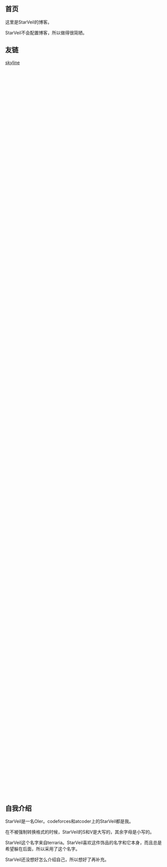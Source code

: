 ## 首页

这里是StarVeil的博客。

StarVeil不会配置博客，所以做得很简陋。


## 友链

[skyline](https://www.cnblogs.com/skylineidolon)

<br><br><br><br><br><br><br><br><br><br><br><br><br><br><br><br><br><br><br><br><br><br><br><br><br><br><br><br><br><br><br><br><br><br><br><br><br><br><br><br><br><br><br><br><br><br><br><br><br><br><br><br><br><br><br><br><br><br><br><br><br><br><br><br><br><br><br><br><br><br><br><br><br><br><br><br><br><br><br><br><br><br><br><br><br><br><br><br><br><br><br><br><br><br><br><br><br><br><br><br><br><br><br><br><br><br><br><br><br><br><br><br><br><br><br><br><br><br><br><br><br><br><br><br><br><br><br><br><br><br><br><br><br><br><br><br>


## 自我介绍

StarVeil是一名OIer。codeforces和atcoder上的StarVeil都是我。

在不被强制转换格式的时候，StarVeil的S和V是大写的，其余字母是小写的。

StarVeil这个名字来自terraria。StarVeil喜欢这件饰品的名字和它本身，而且总是希望躲在后面，所以采用了这个名字。

StarVeil还没想好怎么介绍自己，所以想好了再补充。
